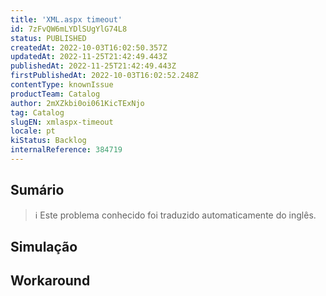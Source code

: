 ```yaml
---
title: 'XML.aspx timeout'
id: 7zFvQW6mLYDlSUgYlG74L8
status: PUBLISHED
createdAt: 2022-10-03T16:02:50.357Z
updatedAt: 2022-11-25T21:42:49.443Z
publishedAt: 2022-11-25T21:42:49.443Z
firstPublishedAt: 2022-10-03T16:02:52.248Z
contentType: knownIssue
productTeam: Catalog
author: 2mXZkbi0oi061KicTExNjo
tag: Catalog
slugEN: xmlaspx-timeout
locale: pt
kiStatus: Backlog
internalReference: 384719
---
```


## Sumário

>ℹ️ Este problema conhecido foi traduzido automaticamente do inglês.



## Simulação



## Workaround



